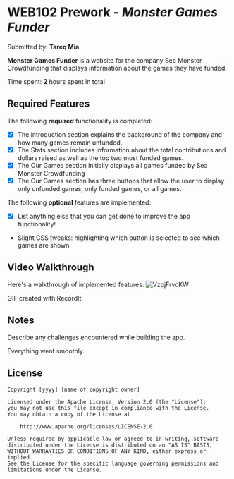 # WEB102 Prework - *Monster Games Funder*

Submitted by: **Tareq Mia**

**Monster Games Funder** is a website for the company Sea Monster Crowdfunding that displays information about the games they have funded.

Time spent: **2** hours spent in total  

## Required Features

The following **required** functionality is completed:

* [x] The introduction section explains the background of the company and how many games remain unfunded.
* [x] The Stats section includes information about the total contributions and dollars raised as well as the top two most funded games.
* [x] The Our Games section initially displays all games funded by Sea Monster Crowdfunding
* [x] The Our Games section has three buttons that allow the user to display only unfunded games, only funded games, or all games.

The following **optional** features are implemented:

* [x] List anything else that you can get done to improve the app functionality!
- Slight CSS tweaks: highlighting which button is selected to see which games are shown.

## Video Walkthrough

Here's a walkthrough of implemented features:
![VzpjFrvcKW](https://user-images.githubusercontent.com/39747003/212726626-d10df82f-9f0a-40d9-b7a7-7ee40160ed55.gif)


GIF created with RecordIt  


## Notes

Describe any challenges encountered while building the app.

Everything went smoothly.

## License

    Copyright [yyyy] [name of copyright owner]

    Licensed under the Apache License, Version 2.0 (the "License");
    you may not use this file except in compliance with the License.
    You may obtain a copy of the License at

        http://www.apache.org/licenses/LICENSE-2.0

    Unless required by applicable law or agreed to in writing, software
    distributed under the License is distributed on an "AS IS" BASIS,
    WITHOUT WARRANTIES OR CONDITIONS OF ANY KIND, either express or implied.
    See the License for the specific language governing permissions and
    limitations under the License.
